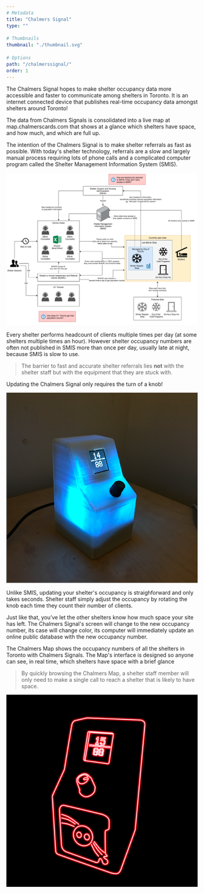 ```yaml
---
# Metadata
title: "Chalmers Signal"
type: ""

# Thumbnails
thumbnail: "./thumbnail.svg"

# Options
path: "/chalmerssignal/"
order: 1
---
```


<article role="article">

The Chalmers Signal hopes to make shelter occupancy data more accessible and faster to communicate among shelters in Toronto. It is an internet connected device that publishes real-time occupancy data amongst shelters around Toronto!

</article>


<article role="article">

The data from Chalmers Signals is consolidated into a live map at map.chalmerscards.com that shows at a glance which shelters have space, and how much, and which are full up.

</article>


<article role="article">

The intention of the Chalmers Signal is to make shelter referrals as fast as possible. With today's shelter technology, referrals are a slow and largely manual process requiring lots of phone calls and a complicated computer program called the Shelter Management Information System (SMIS).

</article>

![Basecount problem statement](images/basecountProblemStatement.png)

<article role="article">

Every shelter performs headcount of clients multiple times per day (at some shelters multiple times an hour). However shelter occupancy numbers are often not published in SMIS more than once per day, usually late at night, because SMIS is slow to use.

> The barrier to fast and accurate shelter referrals lies **not** with the shelter staff but with the equipment that they are stuck with.

</article>


<article role="article">

Updating the Chalmers Signal only requires the turn of a knob! 

</article>

![gif of the chalmers signal knob being turned up and down](images/handsome_signal.png)

<article role="article">

Unlike SMIS, updating your shelter's occupancy is straighforward and only takes seconds. Shelter staff simply adjust the occupancy by rotating the knob each time they count their number of clients. 


Just like that, you’ve let the other shelters know how much space your site has left. The Chalmers Signal's screen will change to the new occupancy number, its case will change color, its computer will immediately update an online public database with the new occupancy number.

</article>


<article role="article">

The Chalmers Map shows the occupancy numbers of all the shelters in Toronto with Chalmers Signals. The Map's interface is designed so anyone can see, in real time, which shelters have space with a brief glance

> By quickly browsing the Chalmers Map, a shelter staff member will only need to make a single call to reach a shelter that is likely to have space.
</article>

![Chalmers Signal Neon](images/chalmers_signal.png)